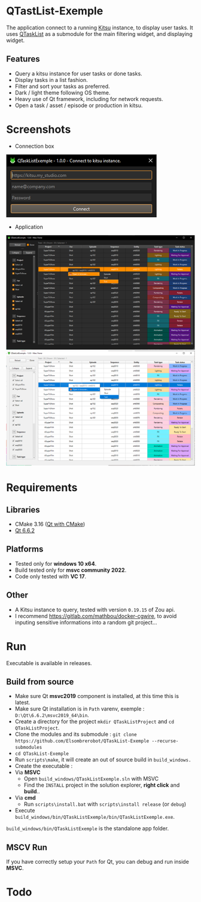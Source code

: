 # QTastList-Exemple
The application connect to a running [Kitsu](https://www.cg-wire.com/fr/kitsu) instance, to display user tasks.
It uses [QTaskList](https://github.com/Elsombrerobot/QTaskList) as a submodule for the main filtering widget, and displaying widget.

## Features

- Query a kitsu instance for user tasks or done tasks.
- Display tasks in a list fashion.
- Filter and sort your tasks as preferred.
- Dark / light theme following OS theme.
- Heavy use of Qt framework, including for network requests.
- Open a task / asset / episode or production in kitsu.

# Screenshots
- Connection box

![alt text](doc/images/kitsu_connection_box.png)


- Application

![alt text](doc/images/main_dark.png)
![alt text](doc/images/main_light.png)

# Requirements

## Libraries

- CMake 3.16 ([Qt with CMake](https://doc.qt.io/qt-6/cmake-get-started.html))
- [Qt 6.6.2](https://doc.qt.io/archives/qt-6.6/reference-overview.html)

## Platforms

- Tested only for **windows 10 x64**.
- Build tested only for **msvc community 2022**.
- Code only tested with **VC 17**.

## Other

- A Kitsu instance to query, tested with version `0.19.15` of Zou api.
- I recommend https://gitlab.com/mathbou/docker-cgwire, to avoid inputing sensitive informations into a random git project...

# Run

Executable is available in releases.

## Build from source
- Make sure  Qt **msvc2019** component is installed, at this time this is latest.
- Make sure Qt installation is in `Path` varenv, exemple : `D:\Qt\6.6.2\msvc2019_64\bin`.
- Create a directory for the project `mkdir QTaskListProject` and `cd QTaskListProject`.
- Clone the modules and its submodule : `git clone https://github.com/Elsombrerobot/QTaskList-Exemple --recurse-submodules`
- `cd QTaskList-Exemple`
- Run `scripts\make`, it will create an out of source build in `build_windows.`
- Create the executable : 
- Via **MSVC**
	- Open `build_windows/QTaskListExemple.sln` with MSVC
	- Find the `INSTALL` project in the solution explorer, **right click** and **build**.. 
- Via **cmd**
	- Run `scripts\install.bat` with `scripts\install release` (or `debug`)
- Execute `build_windows/bin/QTaskListExemple/bin/QTaskListExemple.exe`.

`build_windows/bin/QTaskListExemple` is the standalone app folder.

## MSCV Run
If you have correctly setup your `Path` for Qt, you can debug and run inside **MSVC**.

# Todo